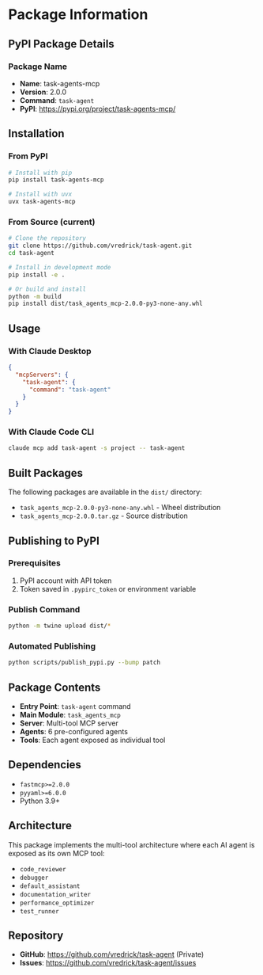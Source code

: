 # Package Information

## PyPI Package Details

### Package Name
- **Name**: task-agents-mcp
- **Version**: 2.0.0
- **Command**: `task-agent`
- **PyPI**: https://pypi.org/project/task-agents-mcp/

## Installation

### From PyPI
```bash
# Install with pip
pip install task-agents-mcp

# Install with uvx
uvx task-agents-mcp
```

### From Source (current)
```bash
# Clone the repository
git clone https://github.com/vredrick/task-agent.git
cd task-agent

# Install in development mode
pip install -e .

# Or build and install
python -m build
pip install dist/task_agents_mcp-2.0.0-py3-none-any.whl
```

## Usage

### With Claude Desktop
```json
{
  "mcpServers": {
    "task-agent": {
      "command": "task-agent"
    }
  }
}
```

### With Claude Code CLI
```bash
claude mcp add task-agent -s project -- task-agent
```

## Built Packages

The following packages are available in the `dist/` directory:
- `task_agents_mcp-2.0.0-py3-none-any.whl` - Wheel distribution
- `task_agents_mcp-2.0.0.tar.gz` - Source distribution

## Publishing to PyPI

### Prerequisites
1. PyPI account with API token
2. Token saved in `.pypirc_token` or environment variable

### Publish Command
```bash
python -m twine upload dist/*
```

### Automated Publishing
```bash
python scripts/publish_pypi.py --bump patch
```

## Package Contents

- **Entry Point**: `task-agent` command
- **Main Module**: `task_agents_mcp`
- **Server**: Multi-tool MCP server
- **Agents**: 6 pre-configured agents
- **Tools**: Each agent exposed as individual tool

## Dependencies

- `fastmcp>=2.0.0`
- `pyyaml>=6.0.0`
- Python 3.9+

## Architecture

This package implements the multi-tool architecture where each AI agent is exposed as its own MCP tool:
- `code_reviewer`
- `debugger`
- `default_assistant`
- `documentation_writer`
- `performance_optimizer`
- `test_runner`

## Repository

- **GitHub**: https://github.com/vredrick/task-agent (Private)
- **Issues**: https://github.com/vredrick/task-agent/issues